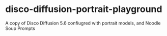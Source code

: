 # disco-diffusion-portrait-playground
A copy of Disco Diffusion 5.6 confiugred with portrait models, and Noodle Soup Prompts
